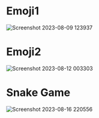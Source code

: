 # Emoji1
![Screenshot 2023-08-09 123937](https://github.com/yasinnorozzadeh/python-course2/assets/88095232/80378bfa-acbf-4924-a5fc-b47d6dfd84ea)
# Emoji2
![Screenshot 2023-08-12 003303](https://github.com/yasinnorozzadeh/python-course2/assets/88095232/43d79c49-2cc4-4c6b-a1bc-c4a7a15db742)
# Snake Game
![Screenshot 2023-08-16 220556](https://github.com/yasinnorozzadeh/python-course2/assets/88095232/b1b2708a-ca37-4301-bc24-afdb60e790a4)
